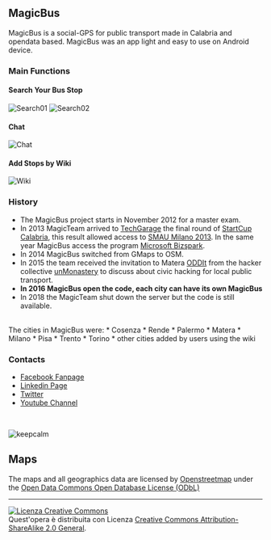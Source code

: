 ## MagicBus

MagicBus is a social-GPS for public transport made in Calabria and opendata based. MagicBus was an app light and easy to use on Android device.

### Main Functions
#### Search Your Bus Stop
![Search01](https://scontent-fco1-1.xx.fbcdn.net/v/t31.0-8/s960x960/10845675_815144815206818_5765630743174044384_o.jpg?_nc_cat=104&_nc_ohc=l30rvqPl6BgAQn50TM9ZA-9L_TimJLP5Ly3j0KXi2DUcFEpCgV9iEV3hA&_nc_ht=scontent-fco1-1.xx&oh=1d11e5f13650355bbf7c6a5e3e99abd9&oe=5E687320)
![Search02](https://drive.google.com/file/d/1oZWIzj8OJ2lvLuQT0aYADUys08fBXWFM/view?usp=sharing)

#### Chat
![Chat](https://scontent-fco1-1.xx.fbcdn.net/v/t1.0-9/1463017_579043715483597_1094356240_n.jpg?_nc_cat=110&_nc_ohc=37X_sKDo-O4AQnPBnW3-N1ve1yYXKLj5ktrfP3gK211XDn_q5egCU5lUA&_nc_ht=scontent-fco1-1.xx&oh=6e7986ed900317f4fa61a5a9f314fc78&oe=5EA6F1C3)

#### Add Stops by Wiki
![Wiki](https://scontent-fco1-1.xx.fbcdn.net/v/t1.0-9/1239994_554495171271785_1442090979_n.png?_nc_cat=108&_nc_ohc=rLvm-ks0uyIAQmHupZucDt9b5mroQxi395XmavI7hajZuc2pS723UhPrg&_nc_ht=scontent-fco1-1.xx&oh=b520f67b76e8ec75f3c978d3a20d8696&oe=5E692A7D)

### History
* The MagicBus project starts in November 2012 for a master exam.
* In 2013 MagicTeam arrived to [TechGarage](http://techgarage.eu/) the final round of [StartCup Calabria](http://www.startcupcalabria.it/), this result allowed access to [SMAU Milano 2013](https://www.smau.it/milano13/partners/magicbus/). In the same year MagicBus access the program [Microsoft Bizspark](https://support.microsoft.com/it-it/help/4055667/bizspark-support).
* In 2014 MagicBus switched from GMaps to OSM.
* In 2015 the team received the invitation to Matera [ODDIt](https://opendataday.org) from the hacker collective [unMonastery](http://unmonastery.org/) to discuss about civic hacking for local public transport.
* **In 2016 MagicBus open the code, each city can have its own MagicBus**
* In 2018 the MagicTeam shut down the server but the code is still available.

<br>
The cities in MagicBus were:
* Cosenza
* Rende
* Palermo
* Matera
* Milano
* Pisa
* Trento
* Torino
* other cities added by users using the wiki

### Contacts
* [Facebook Fanpage](https://www.facebook.com/MagicBusApp/)
* [Linkedin Page](https://it.linkedin.com/company/magicbusapp-it?)
* [Twitter](https://twitter.com/MagicBusApp)
* [Youtube Channel](https://www.youtube.com/channel/UCDVF9WhQjDFmQqE650MFjnw)

<br>

![keepcalm](https://scontent-fco1-1.xx.fbcdn.net/v/t1.0-9/1457467_584261074961861_1667007903_n.png?_nc_cat=110&_nc_ohc=zuq_6N1a5vUAQlml1kJGGkoYjJWMcE56Kpanx17mucvH8MhOQPEOXGX6w&_nc_ht=scontent-fco1-1.xx&oh=0b49e185449481cc70c48f3e47dab026&oe=5E6A2609)


Maps
--------------
The maps and all geographics data are licensed by [Openstreetmap](https://openstreetmap.org) under the [Open Data Commons Open Database License (ODbL)](https://opendatacommons.org/licenses/odbl/)


--------------

<a rel="license" href="https://creativecommons.org/licenses/by-sa/2.0/"><img alt="Licenza Creative Commons" style="border-width:0" src="https://i.creativecommons.org/l/by-sa/2.0/88x31.png" /></a><br />Quest'opera è distribuita con Licenza <a rel="license" href="http://creativecommons.org/licenses/by-sa/2.0/">Creative Commons Attribution-ShareAlike 2.0 General</a>.